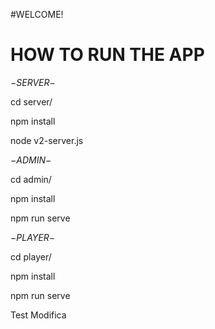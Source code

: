 #WELCOME!

# HOW TO RUN THE APP #


$-SERVER-$

cd server/

npm install

node v2-server.js


$-ADMIN-$

cd admin/

npm install

npm run serve


$-PLAYER-$

cd player/

npm install

npm run serve

Test Modifica